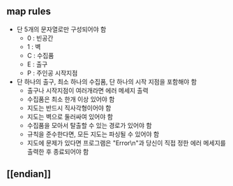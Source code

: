 ## map rules
- 단 5개의 문자열로만 구성되어야 함
	- 0 : 빈공간
	- 1 : 벽
	- C : 수집품
	- E : 출구
	- P : 주인공 시작지점
- 단 하나의 출구, 최소 하나의 수집품, 단 하나의 시작 지점을 포함해야 함
	- 출구나 시작지점이 여러개라면 에러 메세지 출력
	- 수집품은 최소 한개 이상 있어야  함
	- 지도는 반드시 직사각형이어야 함
	- 지도는 벽으로 둘러싸여 있어야 함
	- 수집품을 모아서 탈출할 수 있는 경로가 있어야 함
	- 규칙을 준수한다면, 모든 지도는 파싱될 수 있어야 함
	- 지도에 문제가 있다면 프로그램은 "Error\n"과 당신이 직접 정한 에러 메세지를 출력한 후 종료되어야 함

## [[endian]]